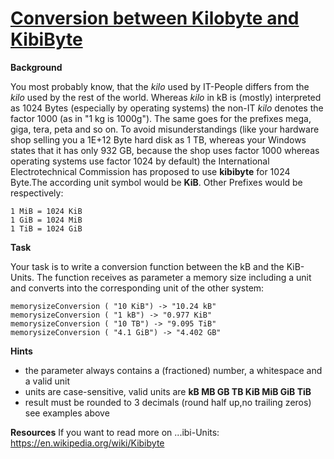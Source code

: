 # [Conversion between Kilobyte and KibiByte](https://www.codewars.com/kata/conversion-between-kilobyte-and-kibibyte "https://www.codewars.com/kata/5a115ff080171f9651000046")

**Background**

You most probably know, that the *kilo* used by IT-People differs from the
*kilo* used by the rest of the world. Whereas *kilo* in kB is (mostly) interpreted as 1024 Bytes (especially by
operating systems) the non-IT *kilo* denotes the factor 1000 (as in "1 kg is 1000g"). The same goes for the prefixes
mega, giga, tera, peta and so on.
To avoid misunderstandings (like your hardware shop selling you a 1E+12 Byte hard disk as 1 TB, whereas your Windows
states that it has only 932 GB, because the shop uses factor 1000 whereas operating systems use factor 1024 by default)
the International Electrotechnical Commission has proposed to use **kibibyte** for 1024 Byte.The according unit symbol
would be **KiB**. Other Prefixes would be respectively:

```
1 MiB = 1024 KiB   
1 GiB = 1024 MiB   
1 TiB = 1024 GiB     
```

**Task**

Your task is to write a conversion function between the kB and the KiB-Units. The function receives as parameter a
memory size including a unit and converts into the corresponding unit of the other system:

```
memorysizeConversion ( "10 KiB") -> "10.24 kB"   
memorysizeConversion ( "1 kB") -> "0.977 KiB"   
memorysizeConversion ( "10 TB") -> "9.095 TiB"   
memorysizeConversion ( "4.1 GiB") -> "4.402 GB"   
```

**Hints**

- the parameter always contains a (fractioned) number, a whitespace and a valid unit
- units are case-sensitive, valid units are **kB MB GB TB KiB MiB GiB TiB**
- result must be rounded to 3 decimals (round half up,no trailing zeros) see examples above

**Resources**
If you want to read more on ...ibi-Units:  
https://en.wikipedia.org/wiki/Kibibyte
